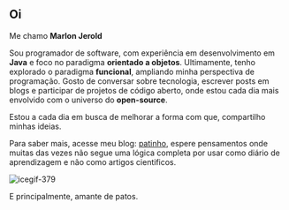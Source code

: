 ## Oi

Me chamo **Marlon Jerold**

Sou programador de software, com experiência em desenvolvimento em **Java** e foco no paradigma **orientado a objetos**. Ultimamente, tenho explorado o paradigma **funcional**, ampliando minha perspectiva de programação. Gosto de conversar sobre tecnologia, escrever posts em blogs e participar de projetos de código aberto, onde estou cada dia mais envolvido com o universo do **open-source**.

Estou a cada dia em busca de melhorar a forma com que, compartilho minhas ideias.

Para saber mais, acesse meu blog: [patinho](https://patinho.tech/), espere pensamentos onde muitas das vezes não segue uma lógica completa por usar como diário de aprendizagem e não como artigos cientificos.

![icegif-379](https://github.com/user-attachments/assets/6376bfd7-b784-4c78-93b8-dfb8d2b89eed)

E principalmente, amante de patos.
